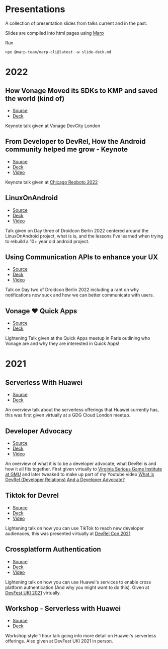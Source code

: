# Presentations
A collection of presentation slides from talks current and in the past.

Slides are compiled into html pages using [Marp](https://github.com/marp-team/marp-cli)

Run

```
npx @marp-team/marp-cli@latest -w slide-deck.md
```

# 2022

## How Vonage Moved its SDKs to KMP and saved the world (kind of)
- [Source](https://github.com/devwithzachary/presentations/tree/main/kotlin-multiplatform-saved-the-world)
- [Deck](https://devwithzachary.github.io/presentations/kotlin-multiplatform-saved-the-world/deck.html)

Keynote talk given at Vonage DevCity London


## From Developer to DevRel, How the Android community helped me grow - Keynote

- [Source](https://github.com/devwithzachary/presentations/tree/main/developer-to-devrel-45minute)
- [Deck](https://devwithzachary.github.io/presentations/developer-to-devrel-45minute/deck.html)
- [Video](https://www.youtube.com/watch?v=YSbUNRpDpas)

Keynote talk given at [Chicago Reoboto 2022](https://chicagoroboto.com/)


## LinuxOnAndroid

- [Source](https://github.com/devwithzachary/presentations/tree/main/linuxonandroid)
- [Deck](https://devwithzachary.github.io/presentations/linuxonandroid/deck.html)
- [Video](https://www.droidcon.com/2022/08/01/linuxonandroid-reviving-a-10-year-old-android-project/)

Talk given on Day three of Droidcon Berlin 2022 centered around the LinuxOnAndroid project, what is is, and the lessons I've learned when trying to rebuild a 10+ year old android project.

## Using Communication APIs to enhance your UX

- [Source](https://github.com/devwithzachary/presentations/tree/main/communication-apis-enhance-ux)
- [Deck](https://devwithzachary.github.io/presentations/communication-apis-enhance-ux/deck.html)
- [Video](https://www.droidcon.com/2022/08/02/using-communication-apis-to-enhance-your-ux-and-reduce-notifications/)

Talk on Day two of Droidcon Berlin 2022 including a rant on why notifications now suck and how we can better communicate with users.

## Vonage ❤️ Quick Apps

- [Source](https://github.com/devwithzachary/presentations/tree/main/vonage-quickapps-meetup)
- [Deck](https://devwithzachary.github.io/presentations/vonage-quickapps-meetup/deck.html)

Lightening Talk given at the Quick Apps meetup in Paris outlining who Vonage are and why they are interested in Quick Apps!

# 2021
## Serverless With Huawei

- [Source](https://github.com/devwithzachary/presentations/tree/main/serverless-with-huawei)
- [Deck](https://devwithzachary.github.io/presentations/serverless-with-huawei/deck.html)

An overview talk about the serverless offerings that Huawei currently has, this was first given virtually at a GDG Cloud London meetup.

## Developer Advocacy

- [Source](https://github.com/devwithzachary/presentations/tree/main/developer-advocacy)
- [Deck](https://devwithzachary.github.io/presentations/developer-advocacy/deck.html)
- [Video](https://www.youtube.com/watch?v=wOPqL-yGE_o)

An overview of what it is to be a developer advocate, what DevRel is and how it all fits together.
First given virtually to [Virginia Serious Game Institute at GMU](https://www.youtube.com/watch?v=Ts_jQdA6DNE) and later tweaked to make up part of my Youtube video [What is DevRel (Developer Relations) And a Developer Advocate?](https://www.youtube.com/watch?v=wOPqL-yGE_o)

## Tiktok for Devrel

- [Source](https://github.com/devwithzachary/presentations/tree/main/tiktok-for-devrel)
- [Deck](https://devwithzachary.github.io/presentations/tiktok-for-devrel/deck.html)
- [Video](https://www.youtube.com/watch?v=y9CFTboEOmE&ab_channel=DevRel)

Lightening talk on how you can use TikTok to reach new developer audienaces, this was presented virtually at [DevRel Con 2021](https://www.youtube.com/watch?v=y9CFTboEOmE)

## Crossplatform Authentication

- [Source](https://github.com/devwithzachary/presentations/tree/main/crossplatform-authentication)
- [Deck](https://devwithzachary.github.io/presentations/crossplatform-authentication/deck.html)
- [Video](https://www.youtube.com/watch?v=MmrFEo-3acs&t=3139s)

Lightening talk on how you can use Huawei's services to enable cross platform authentication (And why you might want to do this). Given at [DevFest UKI 2021](https://www.youtube.com/watch?v=MmrFEo-3acs&t=3139s) virtually.

## Workshop - Serverless with Huawei

- [Source](https://github.com/devwithzachary/presentations/tree/main/workshop-serverless-with-huawei)
- [Deck](https://devwithzachary.github.io/presentations/workshop-serverless-with-huawei/deck.html)

Workshop style 1 hour talk going into more detail on Huawei's serverless offerings. Also given at DevFest UKI 2021 in person.
